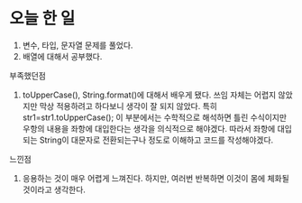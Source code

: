 # 오늘 한 일

1) 변수, 타입, 문자열 문제를 풀었다.
2) 배열에 대해서 공부했다. 

부족했던점

1. toUpperCase(), String.format()에 대해서 배우게 됐다.
쓰임 자체는 어렵지 않았지만 막상 적용하려고 하다보니 생각이 잘 되지 않았다.
특히 str1=str1.toUpperCase(); 이 부분에서는 수학적으로 해석하면 틀린 수식이지만
우항의 내용을 좌항에 대입한다는 생각을 의식적으로 해야겠다.
따라서 좌항에 대입되는 String이 대문자로 전환되는구나 정도로 이해하고 코드를 작성해야겠다.


느낀점
1. 응용하는 것이 매우 어렵게 느껴진다. 하지만, 여러번 반복하면 이것이 몸에 체화될 것이라고 생각한다.